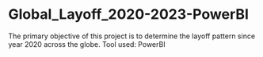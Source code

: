 # Global_Layoff_2020-2023-PowerBI
The primary objective of this project is to determine the layoff pattern since year 2020 across the globe. 
Tool used: PowerBI
